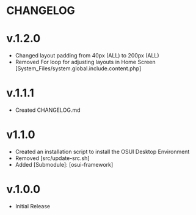 # CHANGELOG 

# v.1.2.0
- Changed layout padding from 40px (ALL) to 200px (ALL)
- Removed For loop for adjusting layouts in Home Screen [System_Files/system.global.include.content.php]


# v.1.1.1
- Created CHANGELOG.md


# v1.1.0

- Created an installation script to install the OSUI Desktop Environment
- Removed [src/update-src.sh]
- Added [Submodule]: [osui-framework]



# v.1.0.0

- Initial Release